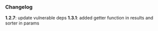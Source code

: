 ### Changelog  

**1.2.7**: update vulnerable deps
**1.3.1**: added getter function in results and sorter in params  